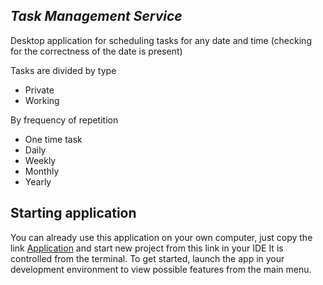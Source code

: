 ## *Task Management Service*
Desktop application for scheduling tasks for any date and time (checking for the correctness of the date is present) 

Tasks are divided by type
+ Private
+ Working

By frequency of repetition
+ One time task
+ Daily
+ Weekly
+ Monthly
+ Yearly

## Starting application
You can already use this application on your own computer, just copy the link [Application](https://github.com/destmecture/TMS-Task-Management-Service-.git) and start new project from this link in your IDE
It is controlled from the terminal. To get started, launch the app in your development environment to view possible features from the main menu.
 
